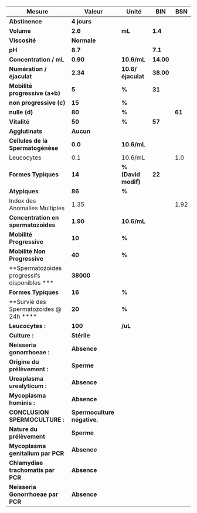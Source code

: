 |                   Mesure                   |           Valeur          |       Unité       |   BIN   |  BSN |
|--------------------------------------------|---------------------------|-------------------|---------|------|
|               **Abstinence**               |        **4 jours**        |                   |         |      |
|                 **Volume**                 |          **2.6**          |       **mL**      | **1.4** |      |
|                **Viscosité**               |        **Normale**        |                   |         |      |
|                   **pH**                   |          **8.7**          |                   | **7.1** |      |
|           **Concentration / mL**           |          **0.90**         |    **10.6/mL**    |**14.00**|      |
|          **Numération / éjaculat**         |          **2.34**         | **10.6/éjaculat** |**38.00**|      |
|       **Mobilité progressive (a+b)**       |           **5**           |       **%**       |  **31** |      |
|           **non progressive (c)**          |           **15**          |       **%**       |         |      |
|                **nulle (d)**               |           **80**          |       **%**       |         |**61**|
|                **Vitalité**                |           **50**          |       **%**       |  **57** |      |
|               **Agglutinats**              |         **Aucun**         |                   |         |      |
|      **Cellules de la Spermatogénèse**     |          **0.0**          |    **10.6/mL**    |         |      |
|                 Leucocytes                 |            0.1            |      10.6/mL      |         |  1.0 |
|             **Formes Typiques**            |           **14**          |**% (David modif)**|  **22** |      |
|                **Atypiques**               |           **86**          |       **%**       |         |      |
|        Index des Anomalies Multiples       |            1.35           |                   |         | 1.92 |
|     **Concentration en spermatozoides**    |          **1.90**         |    **10.6/mL**    |         |      |
|          **Mobilité Progressive**          |           **10**          |       **%**       |         |      |
|        **Mobilité Non Progressive**        |           **40**          |       **%**       |         |      |
|**Spermatozoides progressifs disponibles ***|         **38000**         |                   |         |      |
|             **Formes Typiques**            |           **16**          |       **%**       |         |      |
|   **Survie des Spermatozoides @ 24h ****   |           **20**          |       **%**       |         |      |
|              **Leucocytes :**              |          **100**          |      **/uL**      |         |      |
|                **Culture :**               |        **Stérile**        |                   |         |      |
|         **Neisseria gonorrhoeae :**        |        **Absence**        |                   |         |      |
|        **Origine du prélèvement :**        |         **Sperme**        |                   |         |      |
|        **Ureaplasma urealyticum :**        |        **Absence**        |                   |         |      |
|          **Mycoplasma hominis :**          |        **Absence**        |                   |         |      |
|       **CONCLUSION SPERMOCULTURE :**       |**Spermoculture négative.**|                   |         |      |
|          **Nature du prélèvement**         |         **Sperme**        |                   |         |      |
|      **Mycoplasma genitalium par PCR**     |        **Absence**        |                   |         |      |
|     **Chlamydiae trachomatis par PCR**     |        **Absence**        |                   |         |      |
|      **Neisseria Gonorrhoeae par PCR**     |        **Absence**        |                   |         |      |